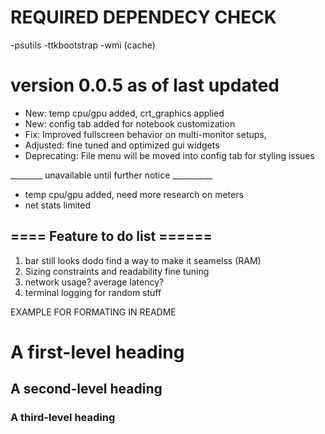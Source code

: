 # REQUIRED DEPENDECY CHECK
-psutils
-ttkbootstrap
-wmi (cache)

# version 0.0.5 as of last updated
- New: temp cpu/gpu added, crt_graphics applied
- New: config tab added for notebook customization 
- Fix: Improved fullscreen behavior on multi-monitor setups, 
- Adjusted: fine tuned and optimized gui widgets
- Deprecating: File menu will be moved into config tab for styling issues

________  unavailable until further notice __________
- temp cpu/gpu added, need more research on meters
- net stats limited

## ==== Feature to do list ======
1. bar still looks dodo find a way to make it seamelss (RAM)
2. Sizing constraints and readability fine tuning
3. network usage? average latency?
4. terminal logging for random stuff

EXAMPLE FOR FORMATING IN README
# A first-level heading
## A second-level heading
### A third-level heading

